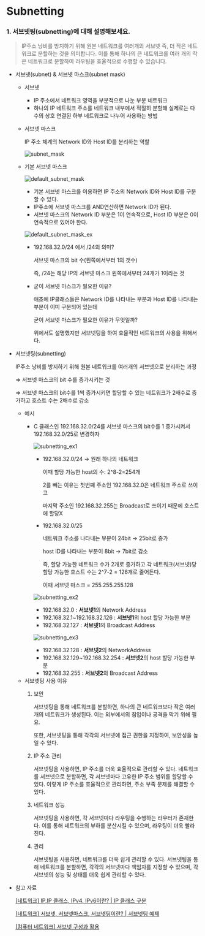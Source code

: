 # Subnetting

### 1. 서브넷팅(subnetting)에 대해 설명해보세요.

> IP주소 낭비를 방지하기 위해 원본 네트워크를 여러개의 서브넷 즉, 더 작은 네트워크로 분할하는 것을 의미합니다. 이를 통해 하나의 큰 네트워크를 여러 개의 작은 네트워크로 분할하여 라우팅을 효율적으로 수행할 수 있습니다.
> 
- 서브넷(subnet) & 서브넷 마스크(subnet mask)
    - 서브넷
        - IP 주소에서 네트워크 영역을 부분적으로 나눈 부분 네트워크
        - 하나의 IP 네트워크 주소를 네트워크 내부에서 적절히 분할해 실제로는 다수의 상호 연결된 하부 네트워크로 나누어 사용하는 방법
    - 서브넷 마스크
        
        IP 주소 체계의 Network ID와 Host ID를 분리하는 역할
        
        ![subnet_mask](https://user-images.githubusercontent.com/88701965/227702120-75a7c8c5-3314-479e-b139-fbbe6b948e2c.png)
        
    - 기본 서브넷 마스크
        
        ![default_subnet_mask](https://user-images.githubusercontent.com/88701965/227702114-966ab59a-693e-4598-ba26-fd536cda32e7.png)
        
        - 기본 서브넷 마스크를 이용하면 IP 주소의 Network ID와 Host ID를 구분할 수 있다.
        - IP주소에 서브넷 마스크를 AND연산하면 Network ID가 된다.
        - 서브넷 마스크의 Network ID 부분은 1이 연속적으로, Host ID 부분은 0이 연속적으로 있어야 한다.
        
        ![default_subnet_mask_ex](https://user-images.githubusercontent.com/88701965/227702117-af954695-3dc3-40e1-877e-0c3e763968b9.png)
        
        - 192.168.32.0/24 에서 /24의 의미?
            
            서브넷 마스크의 bit 수(왼쪽에서부터 1의 갯수)
            
            즉, /24는 해당 IP의 서브넷 마스크 왼쪽에서부터 24개가 1이라는 것
            
        - 굳이 서브넷 마스크가 필요한 이유?
            
            애초에 IP클래스들은 Network ID를 나타내는 부분과 Host ID를 나타내는 부분이 이미 구분되어 있는데
            
            굳이 서브넷 마스크가 필요한 이유가 무엇일까?
            
            위에서도 설명했지만 서브넷팅을 하여 효율적인 네트워크의 사용을 위해서다.
            
- 서브넷팅(subnetting)
    
    IP주소 낭비를 방지하기 위해 원본 네트워크를 여러개의 서브넷으로 분리하는 과정
    
    ⇒ 서브넷 마스크의 bit 수를 증가시키는 것
    
    ⇒ 서브넷 마스크의 bit수를 1씩 증가시키면 할당할 수 있는 네트워크가 2배수로 증가하고 호스트 수는 2배수로 감소
    
    - 예시
        - C 클래스인 192.168.32.0/24를 서브넷 마스크의 bit수를 1 증가시켜서 192.168.32.0/25로 변경하자
            
            ![subnetting_ex1](https://user-images.githubusercontent.com/88701965/227702121-a54541f6-de2e-4a7d-b24d-a7984c7ea31c.png)
            
            - 192.168.32.0/24 → 원래 하나의 네트워크
                
                이때 할당 가능한 host의 수: 2^8-2=254개
                
                2를 빼는 이유는 첫번째 주소인 192.168.32.0은 네트워크 주소로 쓰이고
                
                마지막 주소인 192.168.32.255는 Broadcast로 쓰이기 때문에 호스트에 할당X
                
            
            - 192.168.32.0/25
                
                네트워크 주소를 나타내는 부분이 24bit → 25bit로 증가
                
                host ID를 나타내는 부분이 8bit → 7bit로 감소
                
                즉, 할당 가능한 네트워크 수가 2개로 증가하고 각 네트워크(서브넷)당 할당 가능한 호스트 수는 2^7-2 = 126개로 줄어든다.
                
                이때 서브넷 마스크 = 255.255.255.128
                
            
            ![subnetting_ex2](https://user-images.githubusercontent.com/88701965/227702122-8a7d11b1-7228-4fda-b98b-11ea35af7251.png)
            
            - 192.168.32.0 : **서브넷1**의 Network Address
            - 192.168.32.1~192.168.32.126 : **서브넷1**의 host 할당 가능한 부분
            - 192.168.32.127 : **서브넷1**의 Broadcast Address
            
            ![subnetting_ex3](https://user-images.githubusercontent.com/88701965/227702123-74ecc612-a7fd-422b-a72f-be908b0b7e84.png)

            - 192.168.32.128 : **서브넷2**의 NetworkAddress
            - 192.168.32.129~192.168.32.254 : **서브넷2**의 host 할당 가능한 부분
            - 192.168.32.255 : **서브넷2**의 Broadcast Address
    - 서브넷팅 사용 이유
        1. 보안
            
            서브넷팅을 통해 네트워크를 분할하면, 하나의 큰 네트워크보다 작은 여러 개의 네트워크가 생성된다. 이는 외부에서의 침입이나 공격을 막기 위해 필요.
            
            또한, 서브넷팅을 통해 각각의 서브넷에 접근 권한을 지정하여, 보안성을 높일 수 있다.
            
        2. IP 주소 관리
            
            서브넷팅을 사용하면, IP 주소를 더욱 효율적으로 관리할 수 있다. 네트워크를 서브넷으로 분할하면, 각 서브넷마다 고유한 IP 주소 범위를 할당할 수 있다. 이렇게 IP 주소를 효율적으로 관리하면, 주소 부족 문제를 해결할 수 있다.
            
        3. 네트워크 성능
            
            서브넷팅을 사용하면, 각 서브넷마다 라우팅을 수행하는 라우터가 존재한다. 이를 통해 네트워크의 부하를 분산시킬 수 있으며, 라우팅이 더욱 빨라진다.
            
        4. 관리
            
            서브넷팅을 사용하면, 네트워크를 더욱 쉽게 관리할 수 있다. 서브넷팅을 통해 네트워크를 분할하면, 각각의 서브넷마다 책임자를 지정할 수 있으며, 각 서브넷의 성능 및 상태를 더욱 쉽게 관리할 수 있다.
            
- 참고 자료
    
    [[네트워크] IP,IP 클래스, IPv4, IPv6이란? | IP 클래스 구분](https://code-lab1.tistory.com/33)
    
    [[네트워크] 서브넷,  서브넷마스크, 서브넷팅이란? | 서브넷팅 예제](https://code-lab1.tistory.com/34)
    
    [[컴퓨터 네트워크] 서브넷 구성과 활용](https://physicallaw.tistory.com/106)